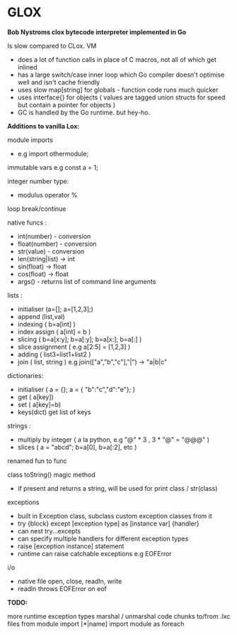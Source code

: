 # GLOX

**Bob Nystroms clox bytecode interpreter implemented in Go**

Is slow compared to CLox. VM 
- does a lot of function calls in place of C macros, not all of which get inlined
- has a large switch/case inner loop which Go compiler doesn't optimise well and isn't cache friendly 
- uses slow map[string] for globals - function code runs much quicker 
- uses interface{} for objects ( values are tagged union structs for speed but contain a pointer for objects ) 
- GC is handled by the Go runtime. 
but hey-ho. 

**Additions to vanilla Lox:**

module imports

- e.g import othermodule;

immutable vars e.g  const a = 1;

integer number type:

- modulus operator %  

loop break/continue

native funcs :  

- int(number)     - conversion
- float(number)   - conversion 
- str(value)      - conversion 
- len(string|list) -> int
- sin(float)    -> float
- cos(float)    -> float 
- args() - returns list of command line arguments  

lists :

- initialiser (a=[]; a=[1,2,3];)
- append (list,val)  
- indexing ( b=a[int] )
- index assign ( a[int] = b )
- slicing ( b=a[x:y]; b=a[:y]; b=a[x:]; b=a[:] )
- slice assignment ( e.g a[2:5] = [1,2,3] )
- adding ( list3=list1+list2 )
- join ( list, string )    e.g join(["a","b","c"],"|") -> "a|b|c"   

dictionaries:

- initialiser ( a = {}; a = { "b":"c","d":"e"}; )
- get ( a[key])
- set ( a[key]=b)
- keys(dict)   get list of keys 

strings :

- multiply by integer ( a la python, e.g  "@" * 3 ,  3 * "@" = "@@@" )
- slices   ( a = "abcd"; b=a[0], b=a[:2], etc )

renamed fun to func

class toString() magic method

- if present and returns a string, will be used for print class / str(class)

exceptions

- built in Exception class, subclass custom exception classes from it
- try {block} except [exception type] as [instance var] {handler} 
- can nest try...excepts 
- can specify multiple handlers for different exception types
- raise [exception instance] statement 
- runtime can raise catchable exceptions e.g EOFError

i/o

- native file open, close, readln, write 
- readln throws EOFError on eof 

**TODO:**

more runtime exception types 
marshal / unmarshal code chunks to/from .lxc files 
from module import [*|name] 
import module as <namespace> 
foreach <iterator>
 